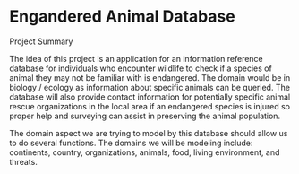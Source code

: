 # Engandered Animal Database

Project Summary 

The idea of this project is an application for an information reference database for individuals who encounter wildlife to check if a species of animal they may not be familiar with is endangered. The domain would be in biology / ecology as information about specific animals can be queried. The database will also provide contact information for potentially specific animal rescue organizations in the local area if an endangered species is injured so proper help and surveying can assist in preserving the animal population.

The domain aspect we are trying to model by this database should allow us to do several functions. The domains we will be modeling include: continents, country, organizations, animals, food, living environment, and threats.
